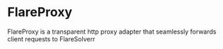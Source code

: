 # FlareProxy
FlareProxy is a transparent http proxy adapter that seamlessly forwards client requests to FlareSolverr
